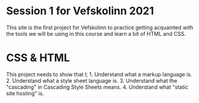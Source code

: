 # Session 1 for Vefskolinn 2021
This site is the first project for Vefskolinn to practice getting acquainted with the tools we will be using in this course and learn a bit of HTML and CSS. 

# CSS & HTML
This project needs to show that I;
    1. Understand what a markup language is.
    2. Understand what a style sheet language is.
    3. Understand what the "cascading" in Cascading Style Sheets means.
    4. Understand what "static site hosting" is.
